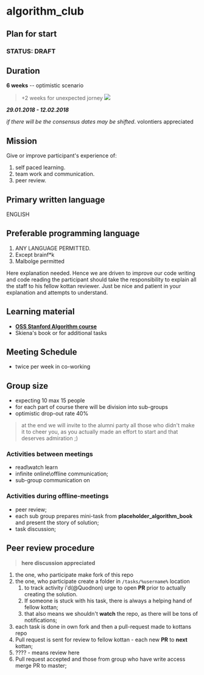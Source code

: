 # algorithm_club

## Plan for start

### STATUS:  DRAFT

## Duration

**6 weeks** -- optimistic scenario

>+2 weeks for unexpected jorney
>![](https://media.giphy.com/media/D0vg2MvsCxGrS/giphy.gif)

***29.01.2018 - 12.02.2018***

*if there will be the consensus  dates may be shifted*. volontiers appreciated

## Mission

Give or improve participant's experience of:

1. self paced learning.
1. team work and communication.
1. peer review.

## Primary written language

ENGLISH

## Preferable programming language

1. ANY LANGUAGE PERMITTED.
1. Except brainf*k
1. Malbolge permitted

Here explanation needed. Hence we are driven to improve our code writing and code reading the participant should take the responsibility to explain all the staff to his fellow kottan reviewer. Just be nice and patient in your explanation and attempts to understand.

## Learning material

- **[OSS Stanford Algorithm course](https://lagunita.stanford.edu/courses/course-v1:Engineering+Algorithms1+SelfPaced/)**
- Skiena's book or for additional tasks

## Meeting Schedule

- twice per week in co-working

## Group size

- expecting 10 max 15 people
- for each part of course there will be division into sub-groups
- optimistic drop-out rate 40%
> at the end we will invite to the alumni party all those who didn't make it to cheer you, as you actually made an effort to start and that deserves admiration ;)

### Activities between meetings

- read\watch learn
- infinite online\offline communication;
- sub-group communication on

### Activities during  offline-meetings

- peer review;
- each sub group prepares mini-task from **placeholder_algorithm_book** and present the story of solution;
- task discussion;

## Peer review procedure

>**here discussion appreciated**

1. the one, who participate make fork of this repo
1. the one, who participate create a folder in `/tasks/%username%` location
    1. to track activity i'd(@Quodnon) urge to open **PR** prior to actually creating the solution.
    1. If someone is stuck with his task, there is always a helping hand of fellow kottan;
    1. that also means we shouldn't **watch** the repo, as there will be tons of notifications;
1. each task is done in own fork and then a pull-request made to kottans repo
1. Pull request is sent for review to fellow kottan - each new **PR** to **next** kottan;
1. ???? - means review here
1. Pull request accepted and those from group who have write access merge PR to master;